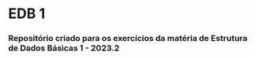 # EDB 1

### Repositório criado para os exercícios da matéria de Estrutura de Dados Básicas 1 - 2023.2
